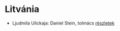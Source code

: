 # Litvánia

- Ljudmila Ulickaja: Daniel Stein, tolmács [részletek](_details/Ljudmila%20Ulickaja.md#id_1285)